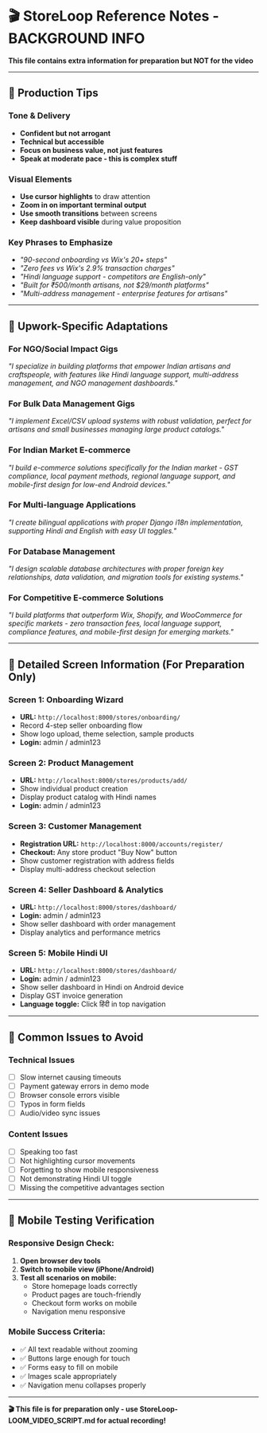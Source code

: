 # 🎬 StoreLoop Reference Notes - BACKGROUND INFO

**This file contains extra information for preparation but NOT for the video**

---

## 🎨 Production Tips

### **Tone & Delivery**
- **Confident but not arrogant**
- **Technical but accessible**
- **Focus on business value, not just features**
- **Speak at moderate pace - this is complex stuff**

### **Visual Elements**
- **Use cursor highlights** to draw attention
- **Zoom in on important terminal output**
- **Use smooth transitions** between screens
- **Keep dashboard visible** during value proposition

### **Key Phrases to Emphasize**
- *"90-second onboarding vs Wix's 20+ steps"*
- *"Zero fees vs Wix's 2.9% transaction charges"*
- *"Hindi language support - competitors are English-only"*
- *"Built for ₹500/month artisans, not $29/month platforms"*
- *"Multi-address management - enterprise features for artisans"*

---

## 🎯 Upwork-Specific Adaptations

### **For NGO/Social Impact Gigs**
*"I specialize in building platforms that empower Indian artisans and craftspeople, with features like Hindi language support, multi-address management, and NGO management dashboards."*

### **For Bulk Data Management Gigs**
*"I implement Excel/CSV upload systems with robust validation, perfect for artisans and small businesses managing large product catalogs."*

### **For Indian Market E-commerce**
*"I build e-commerce solutions specifically for the Indian market - GST compliance, local payment methods, regional language support, and mobile-first design for low-end Android devices."*

### **For Multi-language Applications**
*"I create bilingual applications with proper Django i18n implementation, supporting Hindi and English with easy UI toggles."*

### **For Database Management**
*"I design scalable database architectures with proper foreign key relationships, data validation, and migration tools for existing systems."*

### **For Competitive E-commerce Solutions**
*"I build platforms that outperform Wix, Shopify, and WooCommerce for specific markets - zero transaction fees, local language support, compliance features, and mobile-first design for emerging markets."*

---

## 📝 Detailed Screen Information (For Preparation Only)

### **Screen 1: Onboarding Wizard**
- **URL:** `http://localhost:8000/stores/onboarding/`
- Record 4-step seller onboarding flow
- Show logo upload, theme selection, sample products
- **Login:** admin / admin123

### **Screen 2: Product Management**
- **URL:** `http://localhost:8000/stores/products/add/`
- Show individual product creation
- Display product catalog with Hindi names
- **Login:** admin / admin123

### **Screen 3: Customer Management**
- **Registration URL:** `http://localhost:8000/accounts/register/`
- **Checkout:** Any store product "Buy Now" button
- Show customer registration with address fields
- Display multi-address checkout selection

### **Screen 4: Seller Dashboard & Analytics**
- **URL:** `http://localhost:8000/stores/dashboard/`
- **Login:** admin / admin123
- Show seller dashboard with order management
- Display analytics and performance metrics

### **Screen 5: Mobile Hindi UI**
- **URL:** `http://localhost:8000/stores/dashboard/`
- **Login:** admin / admin123
- Show seller dashboard in Hindi on Android device
- Display GST invoice generation
- **Language toggle:** Click हिंदी in top navigation

---

## 🚨 Common Issues to Avoid

### **Technical Issues**
- [ ] Slow internet causing timeouts
- [ ] Payment gateway errors in demo mode
- [ ] Browser console errors visible
- [ ] Typos in form fields
- [ ] Audio/video sync issues

### **Content Issues**
- [ ] Speaking too fast
- [ ] Not highlighting cursor movements
- [ ] Forgetting to show mobile responsiveness
- [ ] Not demonstrating Hindi UI toggle
- [ ] Missing the competitive advantages section

---

## 📱 Mobile Testing Verification

### **Responsive Design Check:**
1. **Open browser dev tools**
2. **Switch to mobile view (iPhone/Android)**
3. **Test all scenarios on mobile:**
   - Store homepage loads correctly
   - Product pages are touch-friendly
   - Checkout form works on mobile
   - Navigation menu responsive

### **Mobile Success Criteria:**
- ✅ All text readable without zooming
- ✅ Buttons large enough for touch
- ✅ Forms easy to fill on mobile
- ✅ Images scale appropriately
- ✅ Navigation menu collapses properly

---

**🎬 This file is for preparation only - use StoreLoop-LOOM_VIDEO_SCRIPT.md for actual recording!**